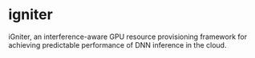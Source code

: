 # igniter
iGniter, an interference-aware GPU resource provisioning framework for achieving predictable performance of DNN inference in the cloud. 
